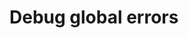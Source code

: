 
# Debug global errors

<script>
  (function() {
  ['Error', 'TypeError', 'SyntaxError', 'ReferenceError', 'URIError', 'EvalError', 'InternalError', 'RangeError'].forEach((errName) => {
    var err = window[errName];

    window[errName] = function (message) {
      this.constructor.prototype.__proto__ = err.prototype
      //err.captureStackTrace(this, this.constructor)
      this.name = 'x-' + errName;
      this.message = message

      console.error(this);
    }
  })
}());
</script>
